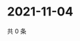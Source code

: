 # 2021-11-04

共 0 条

<!-- BEGIN WEIBO -->
<!-- 最后更新时间 Thu Nov 04 2021 06:13:47 GMT+0800 (China Standard Time) -->

<!-- END WEIBO -->
